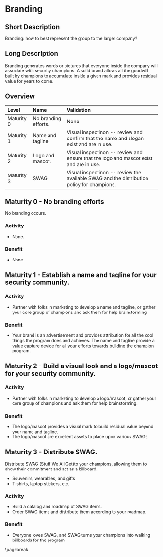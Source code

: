 # Branding

## Short Description
Branding: how to best represent the group to the larger company?

## Long Description
Branding generates words or pictures that everyone inside the company will associate with security champions. A solid brand allows all the goodwill built by champions to accumulate inside a given mark and provides residual value for years to come.

## Overview

| Level | Name | Validation |
|:---|:---|:---|
| Maturity 0 | No branding efforts. | None
| Maturity 1 | Name and tagline. | Visual inspectinon -- review and confirm that the name and slogan exist and are in use.
| Maturity 2 | Logo and mascot. | Visual inspectinon -- review and ensure that the logo and mascot exist and are in use.
| Maturity 3 | SWAG | Visual inspectinon -- review the available SWAG and the distribution policy for champions.

## Maturity 0 - No branding efforts
No branding occurs.

### Activity
* None.
  
### Benefit
* None.

## Maturity 1 - Establish a name and tagline for your security community.

### Activity
* Partner with folks in marketing to develop a name and tagline, or gather your core group of champions and ask them for help brainstorming. 

### Benefit
* Your brand is an advertisement and provides attribution for all the cool things the program does and achieves. The name and tagline provide a value capture device for all your efforts towards building the champion program.

## Maturity 2 - Build a visual look and a logo/mascot for your security community.

### Activity
* Partner with folks in marketing to develop a logo/mascot, or gather your core group of champions and ask them for help brainstorming. 

### Benefit
* The logo/mascot provides a visual mark to build residual value beyond your name and tagline.
* The logo/mascot are excellent assets to place upon various SWAGs.

## Maturity 3 - Distribute SWAG.

Distribute SWAG (Stuff We All Get)to your champions, allowing them to show their commitment and act as a billboard.
* Souvenirs, wearables, and gifts 
* T-shirts, laptop stickers, etc.

### Activity
* Build a catalog and roadmap of SWAG items.
* Order SWAG items and distribute them according to your roadmap.

### Benefit
* Everyone loves SWAG, and SWAG turns your champions into walking billboards for the program.

\pagebreak
